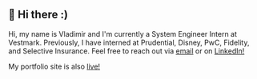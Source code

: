 ## 👋 Hi there :)
Hi, my name is Vladimir and I'm currently a System Engineer Intern at Vestmark. Previously, I have interned at Prudential, Disney, PwC, Fidelity, and Selective Insurance. Feel free to reach out via [email](mailto:vg377@njit.edu) or on <a href="https://www.linkedin.com/in/vladimir-gutierrez/" target="_blank">LinkedIn!</a>

My portfolio site is also <a href="https://vladimirgutierrez.dev" target="_blank">live!</a>

